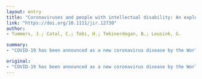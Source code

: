 ```yaml
---
layout: entry
title: "Coronaviruses and people with intellectual disability: An exploratory data analysis"
link: "https://doi.org/10.1111/jir.12730"
author:
- Tummers, J.; Catal, C.; Tobi, H.; Tekinerdogan, B.; Leusink, G.

summary:
- "COVID-19 has been announced as a new coronavirus disease by the World Health Organization (WHO) At the time of writing this article (April 2020), the world is drastically influenced by the disease. The open research dataset (CORD-19) was published. 259 articles contained one or more of our specified terms related to intellectual disability."

original:
- "COVID-19 has been announced as a new coronavirus disease by the World Health Organization (WHO). At the time of writing this article (April 2020), the world is drastically influenced by the COVID-19. Recently the COVID-19 open research dataset (CORD-19) was published. For researchers on intellectual disability such as ourselves, it is of key interest to learn whether this open research dataset may be used to investigate the virus and its consequences for people with an intellectual disability. METHODS: From CORD-19 we identified full text articles containing terms related to the intellectual disability-care and applied a text mining technique, specifically the TF-IDF analysis in combination with K-means clustering. RESULTS: 259 articles contained one or more of our specified terms related to intellectual disability. We were able to cluster these articles related to intellectual disabilities into five clusters on different topics, namely: Mental health, Viral diseases, Diagnoses & Treatments, Maternal care & Pediatrics, and Genetics. CONCLUSION: The CORD-19 open research dataset consists of valuable information about not only COVID-19 disease but also intellectual disabilities and the relationship between them. We suggest researchers investigate Literature-Based Discovery approaches on the CORD-19 and develop a new dataset that addresses the intersection of these two fields for further research."
---
```


